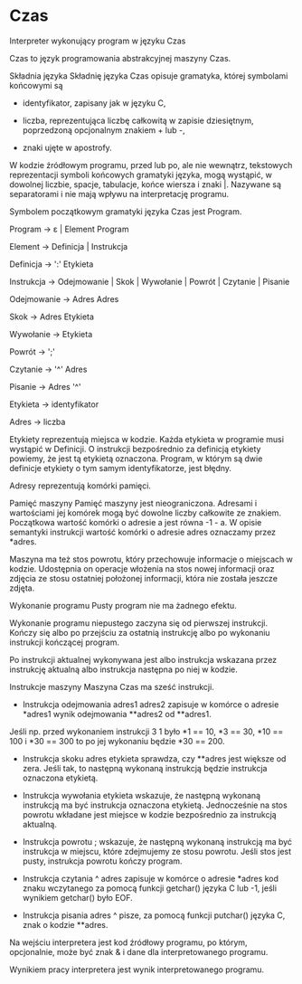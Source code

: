 # Czas
Interpreter wykonujący program w języku Czas

Czas to język programowania abstrakcyjnej maszyny Czas.

Składnia języka
Składnię języka Czas opisuje gramatyka, której symbolami końcowymi są

- identyfikator, zapisany jak w języku C,

- liczba, reprezentująca liczbę całkowitą w zapisie dziesiętnym, poprzedzoną opcjonalnym znakiem + lub -,

- znaki ujęte w apostrofy.

W kodzie źródłowym programu, przed lub po, ale nie wewnątrz, tekstowych reprezentacji symboli końcowych gramatyki języka, mogą wystąpić, w dowolnej liczbie, spacje, tabulacje, końce wiersza i znaki |. Nazywane są separatorami i nie mają wpływu na interpretację programu.

Symbolem początkowym gramatyki języka Czas jest Program.

Program → ε | Element Program

Element → Definicja | Instrukcja

Definicja → ':' Etykieta

Instrukcja → Odejmowanie | Skok | Wywołanie | Powrót | Czytanie | Pisanie

Odejmowanie → Adres Adres

Skok → Adres Etykieta

Wywołanie → Etykieta

Powrót → ';'

Czytanie → '^' Adres

Pisanie → Adres '^'

Etykieta → identyfikator

Adres → liczba

Etykiety reprezentują miejsca w kodzie. Każda etykieta w programie musi wystąpić w Definicji. O instrukcji bezpośrednio za definicją etykiety powiemy, że jest tą etykietą oznaczona. Program, w którym są dwie definicje etykiety o tym samym identyfikatorze, jest błędny.

Adresy reprezentują komórki pamięci.

Pamięć maszyny
Pamięć maszyny jest nieograniczona. Adresami i wartościami jej komórek mogą być dowolne liczby całkowite ze znakiem. Początkowa wartość komórki o adresie a jest równa -1 - a. W opisie semantyki instrukcji wartość komórki o adresie adres oznaczamy przez *adres.

Maszyna ma też stos powrotu, który przechowuje informacje o miejscach w kodzie. Udostępnia on operacje włożenia na stos nowej informacji oraz zdjęcia ze stosu ostatniej położonej informacji, która nie została jeszcze zdjęta.

Wykonanie programu
Pusty program nie ma żadnego efektu.

Wykonanie programu niepustego zaczyna się od pierwszej instrukcji. Kończy się albo po przejściu za ostatnią instrukcję albo po wykonaniu instrukcji kończącej program.

Po instrukcji aktualnej wykonywana jest albo instrukcja wskazana przez instrukcję aktualną albo instrukcja następna po niej w kodzie.

Instrukcje maszyny
Maszyna Czas ma sześć instrukcji.

- Instrukcja odejmowania adres1 adres2 zapisuje w komórce o adresie *adres1 wynik odejmowania **adres2 od **adres1.

Jeśli np. przed wykonaniem instrukcji 3 1 było *1 == 10, *3 == 30, *10 == 100 i *30 == 300 to po jej wykonaniu będzie *30 == 200.

- Instrukcja skoku adres etykieta sprawdza, czy **adres jest większe od zera. Jeśli tak, to następną wykonaną instrukcją będzie instrukcja oznaczona etykietą.

- Instrukcja wywołania etykieta wskazuje, że następną wykonaną instrukcją ma być instrukcja oznaczona etykietą. Jednocześnie na stos powrotu wkładane jest miejsce w kodzie bezpośrednio za instrukcją aktualną.

- Instrukcja powrotu ; wskazuje, że następną wykonaną instrukcją ma być instrukcja w miejscu, które zdejmujemy ze stosu powrotu. Jeśli stos jest pusty, instrukcja powrotu kończy program.

- Instrukcja czytania ^ adres zapisuje w komórce o adresie *adres kod znaku wczytanego za pomocą funkcji getchar() języka C lub -1, jeśli wynikiem getchar() było EOF.

- Instrukcja pisania adres ^ pisze, za pomocą funkcji putchar() języka C, znak o kodzie **adres.

Na wejściu interpretera jest kod źródłowy programu, po którym, opcjonalnie, może być znak & i dane dla interpretowanego programu.

Wynikiem pracy interpretera jest wynik interpretowanego programu.
